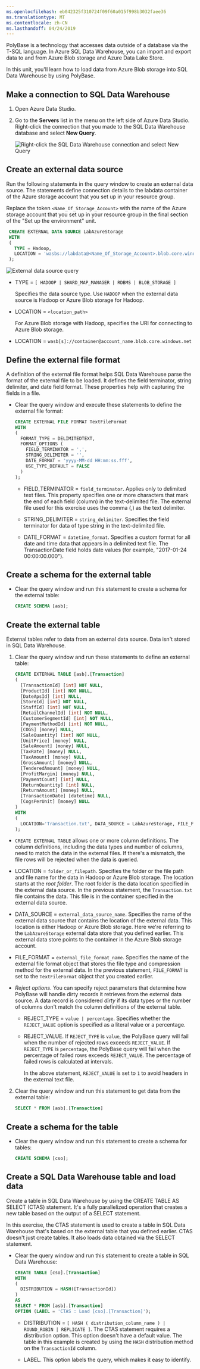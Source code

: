 ```yaml
---
ms.openlocfilehash: eb042325f310724f09f60a015f998b3032faee36
ms.translationtype: MT
ms.contentlocale: zh-CN
ms.lasthandoff: 04/24/2019
---
```

PolyBase is a technology that accesses data outside of a database via the T-SQL language. In Azure SQL Data Warehouse, you can import and export data to and from Azure Blob storage and Azure Data Lake Store.

In this unit, you'll learn how to load data from Azure Blob storage into SQL Data Warehouse by using PolyBase.

## <a name="make-a-connection-to-sql-data-warehouse"></a>Make a connection to SQL Data Warehouse

1. Open Azure Data Studio.

1. Go to the **Servers** list in the menu on the left side of Azure Data Studio. Right-click the connection that you made to the SQL Data Warehouse database and select **New Query**.

    ![Right-click the SQL Data Warehouse connection and select New Query](../media/azure-data-studio-new-query-dw.png)

## <a name="create-an-external-data-source"></a>Create an external data source

Run the following statements in the query window to create an external data source. The statements define connection details to the labdata container of the Azure storage account that you set up in your resource group.

Replace the token `<Name_Of_Storage_Account>` with the name of the Azure storage account that you set up in your resource group in the final section of the "Set up the environment" unit.

   ```sql
    CREATE EXTERNAL DATA SOURCE LabAzureStorage
    WITH
    (
      TYPE = Hadoop,
      LOCATION = 'wasbs://labdata@<Name_Of_Storage_Account>.blob.core.windows.net/'
    );
   ```

![External data source query](../media/sql-dw-external-datasource.png)

- TYPE = `[ HADOOP | SHARD_MAP_MANAGER | RDBMS | BLOB_STORAGE ]`

  Specifies the data source type. Use `HADOOP` when the external data source is Hadoop or Azure Blob storage  for Hadoop.

- LOCATION = `<location_path>`

  For Azure Blob storage with Hadoop, specifies the URI for connecting to Azure Blob storage.

- LOCATION = `wasb[s]://container@account_name.blob.core.windows.net`

## <a name="define-the-external-file-format"></a>Define the external file format

A definition of the external file format helps SQL Data Warehouse parse the format of the external file to be loaded. It defines the field terminator, string delimiter, and date field format. These properties help with capturing the fields in a file.

- Clear the query window and execute these statements to define the external file format:

    ```sql
    CREATE EXTERNAL FILE FORMAT TextFileFormat
    WITH
    (
      FORMAT_TYPE = DELIMITEDTEXT,
      FORMAT_OPTIONS (
        FIELD_TERMINATOR = ',',
        STRING_DELIMITER = '',
        DATE_FORMAT = 'yyyy-MM-dd HH:mm:ss.fff',
        USE_TYPE_DEFAULT = FALSE
      )
    );
    ```

   - FIELD_TERMINATOR = `field_terminator`. Applies only to delimited text files. This property specifies one or more characters that mark the end of each field (column) in the text-delimited file. The external file used for this exercise uses the comma (,) as the text delimiter.

   - STRING_DELIMITER = `string_delimiter`. Specifies the field terminator for data of type string in the text-delimited file.

   - DATE_FORMAT = `datetime_format`. Specifies a custom format for all date and time data that appears in a delimited text file. The TransactionDate field holds date values (for example, "2017-01-24 00:00:00.000").

## <a name="create-a-schema-for-the-external-table"></a>Create a schema for the external table

- Clear the query window and run this statement to create a schema for the external table:

    ```sql
    CREATE SCHEMA [asb];
    ```

## <a name="create-the-external-table"></a>Create the external table

External tables refer to data from an external data source. Data isn't stored in SQL Data Warehouse.

1. Clear the query window and run these statements to define an external table:

    ```sql
    CREATE EXTERNAL TABLE [asb].[Transaction]
    (
      [TransactionId] [int] NOT NULL,
      [ProductId] [int] NOT NULL,
      [DateApsId] [int] NULL,
      [StoreId] [int] NOT NULL,
      [StaffId] [int] NOT NULL,
      [RetailChannelId] [int] NOT NULL,
      [CustomerSegmentId] [int] NOT NULL,
      [PaymentMethodId] [int] NOT NULL,
      [COGS] [money] NULL,
      [SaleQuantity] [int] NOT NULL,
      [UnitPrice] [money] NULL,
      [SaleAmount] [money] NULL,
      [TaxRate] [money] NULL,
      [TaxAmount] [money] NULL,
      [GrossAmount] [money] NULL,
      [TenderedAmount] [money] NULL,
      [ProfitMargin] [money] NULL,
      [PaymentCount] [int] NULL,
      [ReturnQuantity] [int] NULL,
      [ReturnAmount] [money] NULL,
      [TransactionDate] [datetime] NULL,
      [CogsPerUnit] [money] NULL
    )
    WITH 
    (
      LOCATION='Transaction.txt', DATA_SOURCE = LabAzureStorage, FILE_FORMAT = TextFileFormat, REJECT_TYPE = VALUE, REJECT_VALUE = 1
    );
    ```

- `CREATE EXTERNAL TABLE` allows one or more column definitions. The column definitions, including the data types and number of columns, need to match the data in the external files. If there's a mismatch, the file rows will be rejected when the data is queried.

- LOCATION = `folder_or_filepath`. Specifies the folder or the file path and file name for the data in Hadoop or Azure Blob storage. The location starts at the *root folder*. The root folder is the data location specified in the external data source. In the previous statement, the `Transaction.txt` file contains the data. This file is in the container specified in the external data source.

- DATA_SOURCE = `external_data_source_name`. Specifies the name of the external data source that contains the location of the external data. This location is either Hadoop or Azure Blob storage. Here we're referring to the `LabAzureStorage` external data store that you defined earlier. This external data store points to the container in the Azure Blob storage account.

- FILE_FORMAT = `external_file_format_name`. Specifies the name of the external file format object that stores the file type and compression method for the external data. In the previous statement, `FILE_FORMAT` is set to the `TextFileFormat` object that you created earlier.

- _Reject options_. You can specify reject parameters that determine how PolyBase will handle dirty records it retrieves from the external data source. A data record is considered *dirty* if its data types or the number of columns don't match the column definitions of the external table.

  - REJECT_TYPE = `value | percentage`. Specifies whether the `REJECT_VALUE` option is specified as a literal value or a percentage.

  - REJECT_VALUE. If `REJECT_TYPE` is `value`, the PolyBase query will fail when the number of rejected rows exceeds `REJECT_VALUE`. If `REJECT_TYPE` is `percentage`, the PolyBase query will fail when the percentage of failed rows exceeds `REJECT_VALUE`. The percentage of failed rows is calculated at intervals.

    In the above statement, `REJECT_VALUE` is set to `1` to avoid headers in the external text file.

2. Clear the query window and run this statement to get data from the external table:

    ```sql
    SELECT * FROM [asb].[Transaction]
    ```

## <a name="create-a-schema-for-the-table"></a>Create a schema for the table

- Clear the query window and run this statement to create a schema for tables:

    ```sql
    CREATE SCHEMA [cso];
    ```

## <a name="create-a-sql-data-warehouse-table-and-load-data"></a>Create a SQL Data Warehouse table and load data

Create a table in SQL Data Warehouse by using the CREATE TABLE AS SELECT (CTAS) statement. It's a fully parallelized operation that creates a new table based on the output of a SELECT statement.

In this exercise, the CTAS statement is used to create a table in SQL Data Warehouse that's based on the external table that you defined earlier. CTAS doesn't just create tables. It also loads data obtained via the SELECT statement.

- Clear the query window and run this statement to create a table in SQL Data Warehouse:

    ```sql
    CREATE TABLE [cso].[Transaction]
    WITH
    (
      DISTRIBUTION = HASH([TransactionId])
    )
    AS
    SELECT * FROM [asb].[Transaction]
    OPTION (LABEL = 'CTAS : Load [cso].[Transaction]');
    ```

   - DISTRIBUTION = `[ HASH ( distribution_column_name ) | ROUND_ROBIN | REPLICATE ]`. The CTAS statement requires a distribution option. This option doesn't have a default value. The table in this example is created by using the `HASH` distribution method on the `TransactionId` column.

   - LABEL. This option labels the query, which makes it easy to identify.